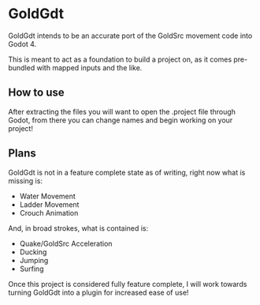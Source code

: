 # GoldGdt
GoldGdt intends to be an accurate port of the GoldSrc movement code into Godot 4.

This is meant to act as a foundation to build a project on, as it comes pre-bundled with mapped inputs and the like.

## How to use

After extracting the files you will want to open the .project file through Godot, from there you can change names and begin working on your project!

## Plans

GoldGdt is not in a feature complete state as of writing, right now what is missing is:
- Water Movement
- Ladder Movement
- Crouch Animation

And, in broad strokes, what is contained is:
- Quake/GoldSrc Acceleration
- Ducking
- Jumping
- Surfing

Once this project is considered fully feature complete, I will work towards turning GoldGdt into a plugin for increased ease of use!
